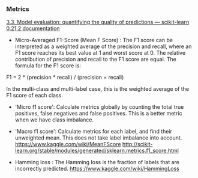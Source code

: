 ### Metrics
[3.3. Model evaluation: quantifying the quality of predictions — scikit-learn 0.21.2 documentation](https://scikit-learn.org/stable/modules/model_evaluation.html#scoring-parameter)


* Micro-Averaged F1-Score (Mean F Score) : The F1 score can be interpreted as a weighted average of the precision and recall, where an F1 score reaches its best value at 1 and worst score at 0. The relative contribution of precision and recall to the F1 score are equal. The formula for the F1 score is:

F1 = 2 * (precision * recall) / (precision + recall)

In the multi-class and multi-label case, this is the weighted average of the F1 score of each class. 

* 'Micro f1 score': 
Calculate metrics globally by counting the total true positives, false negatives and false positives. This is a better metric when we have class imbalance. 

* 'Macro f1 score': 
Calculate metrics for each label, and find their unweighted mean. This does not take label imbalance into account. 
https://www.kaggle.com/wiki/MeanFScore 
http://scikit-learn.org/stable/modules/generated/sklearn.metrics.f1_score.html 

* Hamming loss : The Hamming loss is the fraction of labels that are incorrectly predicted. 
https://www.kaggle.com/wiki/HammingLoss 